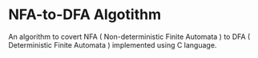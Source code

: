 # NFA-to-DFA Algotithm
An algorithm to covert NFA ( Non-deterministic Finite Automata ) to DFA ( Deterministic Finite Automata ) implemented using C language.
